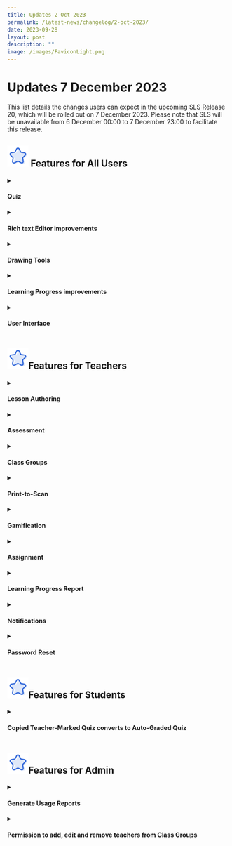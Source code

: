 ```yaml
---
title: Updates 2 Oct 2023
permalink: /latest-news/changelog/2-oct-2023/
date: 2023-09-28
layout: post
description: ""
image: /images/FaviconLight.png
---
```

<h1>Updates 7 December 2023</h1>
<p>This list details the changes users can expect in the upcoming SLS Release 20, which will be rolled out on 7 December 2023. Please note that SLS will be unavailable from 6 December 00:00 to 7 December 23:00 to facilitate this release.</p>
<h2><img style="width:3rem; display: inline;" src="/images/Icons/Star.svg">
Features for All Users</h2>
<details><summary><h4>Quiz</h4></summary>
<details><summary><h5>"Restart Quiz" function removed on Progressive Quizzes</h5></summary>
<ol>
<li>With the new option to retry quizzes, the function for students to restart in progressive quizzes has been removed.</li>
</ol>
</details>
<details><summary><h5>Quiz Score Calculation</h5></summary>
<ol>
<li>Quiz score will exclude Free-Response Questions and Audio-Response questions that are not marked in Progressive and Auto-Graded quizzes.</li>
<li>New indicator on quiz score will show that there are questions pending marks from Learning Feedback Assistants.</li>
<li>Quiz score prerequisites, score requirement to retry a quiz and gamification conditions requirements will be based on the total quiz score that can be marked by the system in Progressive and Auto-Graded quizzes.</li>
</ol>
</details>
</details>
<details><summary><h4>Rich text Editor improvements</h4></summary>
<ol>
<li>Users can renumber bullet points.</li>
<li>User can right click the selected text to edit the font styling.</li>
<li>User can right click to access the undo and redo function.</li>
</ol>
</details>
<details><summary><h4>Drawing Tools</h4></summary>
<details><summary><h5>Drawing Tool and Canvas Improvements </h5></summary>
<ol>
<li>Teachers or students are able to fit the content of drawing within the drawing tool view port by clicking on “Fit to width”.</li>
<li>Users are able to use the slider zoom to enlarge or reduce their canvas view.</li>
<li>The canvas size has been expanded to make drawing easier.</li>
</ol>
</details>
<details><summary><h5>Image Cropping Tool </h5></summary>
<ol>
<li>Users are able to crop user-generated images based on preset or custom aspect ratios.</li>
<li>Users are able to crop uploaded images based on the preset aspect ratio for images in system, e.g. featured lesson images, game avatar images, forum topic images, discussion feature images, class group images.</li>
</ol>
</details>
</details>
<details><summary><h4>Learning Progress improvements</h4></summary>
<ol>
<li>Users are able to view data on the Learning Progress donut chart for assignment or self-study based on the selected content map.</li>
<li>Users are able to view Learning Progress data of Free-Response and Audio-Response Questions assessed by Learning Feedback Assistants.</li>
</ol>
</details>
<details><summary><h4>User Interface</h4></summary>
<ol>
<li>Users can view Teachers' Preferred Names and Full Names throughout the various student and teacher views, i.e. "Teacher's Preferred Name (Teacher's Full Name)"</li>
</ol>
</details>
<h2><img style="width:3rem; display: inline;" src="/images/Icons/Star.svg">Features for Teachers</h2>
<details><summary><h4>Lesson Authoring</h4></summary>
<details><summary><h5>Quiz Improvements</h5></summary>
<details><summary><h5>Timed Quiz</h5></summary>
<ol>
<li>Teachers can select the option “Set quiz as timed quiz” to show a timer for all quiz types. Timers will count upwards as the quiz begins, and show the recommended time below.</li>
<li>Teachers may also select the option for quizzes to be submitted automatically when time is up to facilitate e-examinations.</li>
</ol>
</details>
<details><summary><h5>Retry Quiz</h5></summary>
<ol>
<li>Teachers can allow students to retry a quiz.</li>
<li>Teachers can make it compulsory for students to retry a quiz if marks attained are below the percentage value set by the teacher.</li>
</ol>
</details>
<details><summary><h5>Randomise Pages in Quiz </h5></summary>
<ol>
<li>Teachers can select the option to randomise all pages in Auto-Graded and Teacher-Marked quizzes.</li>
<li>Teachers can assign quiz pages at random, based on the selected number of pages, like a question bank. E.g. Teachers can create a quiz with 50 pages with 1 question per page at 1 mark each. When assigning, teachers can choose to assign 10 pages at random to each student to have a total of 10 marks.</li>
</ol>
</details>
</details>
<details>
<summary><h5>Last worked on lessons/assignments</h5></summary>
<ol>
<li>Teachers are able to pick up where they had left off when editing a lesson or assignment via the “Edit Existing” tab after clicking on the “Create/Edit Lesson” button on the homepage.</li>
</ol>
</details>
<details><summary><h5>Layered Hints </h5></summary>
<ol>
<li>Teachers are able to set up to 3 hints for these question types: Multiple-Choice, Multiple-Response, Fill-in-the-Blanks, Click-and-Drop. Hints must be progressively opened by students.</li>
</ol>
</details>
<details><summary><h5>Add more than 1 Interactive Thinking Tool (ITT) in single activity</h5></summary>
<ol>
<li>Teachers are able to add multiple ITTs in an activity.</li>
</ol>
</details>
<details><summary><h5>Enhanced Video and Audio Editing and Playback</h5></summary>
<ol>
<li>Teachers are able to set concrete start and end times for video or audio playback.</li>
<li>Users are able to set different playback speeds for video or audio.</li>
</ol>
</details>
<details><summary><h5>Edit lesson directly after copy is made</h5></summary>
<ol>
<li>Teachers are able to edit a copied lesson after the copy is made via the “Edit Lesson” button.</li>
</ol>
</details>
<details><summary><h5>Click-and-Drop Question Enhancement</h5></summary>
<ol>
<li>Teachers can crop base images and add options by cropping from the uploaded base image.</li>
<li>Teachers are able to customise sizes of text and image options and resize without losing placed options. Font sizes on text options will not be resized.</li>
<li>Teachers are able to upload new base image and edit them without losing existing options, but placed options will be removed from base image.</li>
</ol>
</details>
<details><summary><h5>Fill-in-the-Blanks Question Enhancement</h5></summary>
<ol>
<li>Teachers can select from two additional Fill-in-the-Blanks question types.
</li><li>Word Bank - Teachers are able to display all options for the blanks in a word bank, and also include distractors within the word bank.</li>
<li>Multiple-Options - Teachers are able to provide options for each blank within the Fill-in-the-Blanks question.</li>
</ol>
</details>
<details><summary><h5>Distribute Slides, Video and Audio Across Paginated Activities/Quiz</h5></summary>
<ol>
<li>Teachers are able to split slides in the form of PowerPoint files (.ppt, .pptx) across different pages by adding “Split-page Media”. Slides will be converted to images and distributed across pages, where one image appears on each page.</li>
<li>Teachers are able to split video and audio files across different pages by adding “Split-page Media”. Teachers will need to add multiple timestamps, with strict start and end times. The video or audio file will be distributed across pages based on the indicated timestamps.</li>
<li>The first slide, video or audio will be added to existing pages where users select the option to split media.</li>
<li>Note that split-page media is disabled between components.</li>
</ol>
</details>
<details><summary><h5>Add Multiple Pages</h5></summary>
<ol>
<li>Teachers can add multiple pages to an activity or quiz.</li>
</ol>
</details>
<details><summary><h5>QTI Improvements</h5></summary>
<ol>
<li>Teachers can add QTI questions across different pages in an activity.</li>
</ol>
</details>
<details><summary><h5>Featured Image Display</h5></summary>
<ol>
<li>Featured images will be displayed based on recommended aspect ratio.</li>
</ol>
</details>
</details>
<details><summary><h4>Assessment</h4></summary>
<details><summary><h5>Marking Using Drawing Tool via Teacher feedback</h5></summary>
<ol>
<li>Teachers are able to mark images submitted by students (student drawing, uploaded image) and provide feedback.</li>
<li>Teachers or students are able to reply to the drawing.</li>
</ol>
</details>
<details><summary><h5>Teacher Marking on PDF</h5></summary>
<ol>
<li>Teachers are able to make a PDF copy of the student’s answer to a Free-Response Question. The PDF file will be created in the Teacher’s Comments response box for annotation and posting.</li>
</ol>
</details>
<details><summary><h5>Submit Quiz on behalf of students</h5></summary>
<ol>
<li>Teachers can submit Teacher-Marked quizzes on behalf of the student via the Monitor Assignment page by selecting the student(s), regardless of the students’ completion. Draft responses saved by the student will be submitted.</li>
</ol>
</details>
<details><summary><h5>Short Answer Feedback Assistant(ShortAnsFA)</h5></summary>
<ol>
<li>Teachers are able to provide feedback more quickly by using ShortAnsFA with Free-Response Questions in Teacher-Marked Quizzes.
<ul>
<li>to grade student responses</li>
<li>auto-generate content-related feedback</li>
</ul>
</li>
</ol>
</details>
</details>
<details><summary><h4>Class Groups</h4></summary>
<details><summary><h5>Switch to Teacher-student account via Class Group page</h5> </summary>
<ol>
<li>Teachers are able switch to their Teacher or Teacher-student accounts via the Class Group page.</li>
</ol>
</details>
<details><summary><h5>Different Class Group Types</h5></summary>
<ol>
<li>Teachers are able to create new group types
<ul>
<li>Professional Development Groups</li>
<li>Staff Groups</li>
</ul>
</li>
</ol>
<ul>
<li>Note: Assignments and Learning Progress are not available for Staff Groups.</li>
</ul>
</details>
<details><summary><h5>Class Group Feature Image</h5></summary>
<ol>
<li>Teachers are able to upload a group image for their Class Group.</li>
</ol>
</details>
<details><summary><h5>Cutover Improvements</h5></summary>
<ol>
<li>The Class Group academic year will be updated after the system cutover takes place in mid to late-December 2023. The following data for each Class Group - Teachers and students, Class Group details and Class Group Resources - will be added to a new Class Group for 2024. The Class Group for 2023 will be archived in Past Class Groups. This automatic transfer will take place as long as the Class Group has not expired.</li>
<li>Teachers and students are able to search, filter and view assignments from the past three years in their Current and Past Class Groups.</li>
<li>Teachers are able to move assignments in their Past Class Groups to the current academic year’s Class Group.</li>
</ol>
</details>
</details>
<details><summary><h4>Print-to-Scan</h4></summary>
<ol>
<li>Print-to-Scan can be used for Multiple-Choice Questions and Free-Response Questions in a Teacher-Marked Quiz only.</li>
<li>Teachers are able to print:
<ul>
<li>Question paper - identical copy for all students</li>
<li>Response Sheets - personalised copy for each student which includes the Assignment ID, a unique Student ID, and Question ID for each question. Unsupported question types will be labelled.</li>
</ul>
</li>
</ol>
<ol>
<li>Teacher can scan the Response Sheets to populate the student’s response in the Teacher-Marked Quiz in an SLS assignment.</li>
<li>Teachers will be able to see the draft status of each student’s attempt in the Assignment Monitoring page after the Response Sheet is uploaded and processed.</li>
<li>Teachers are able to submit quizzes for students in bulk, and apply the existing marking flows.</li>
</ol>
</details>
<details><summary><h4>Gamification</h4></summary>
<details><summary><h5>XP Modifiers</h5></summary>
<ol>
<li>Teachers are able to set XP modifier bonuses based on the number of consecutive correct responses (streaks) in a Progressive Quiz.</li>
<li>Teachers are able to set XP modifier penalties for quiz retries for Auto-Graded or Progressive Quiz.</li>
<li>Teachers are able to set XP modifier penalties for opened hints.</li>
<li>Teachers are able to set XP modifier penalties for exceeding the recommended quiz time.</li>
</ol>
</details>
<details><summary><h5>New Conditions for Game Stories, Achievements and Game Avatars</h5></summary>
<ol>
<li>Teachers can now add new conditions for the awarding of Collectibles or Game Stories, including
<ol style="list-style-type: lower-alpha;">
<li>Lesson Start</li>
<li>Lesson Progress</li>
<li>Level reached</li>
<li>Quiz score</li>
<li>Quiz ranking</li>
<li>Collectible awarded</li>
</ol>
</li>
<li>Teachers can specify the relationships between selected conditions using AND/OR operators.</li>
</ol>
</details>
<details><summary><h5>Customisable Game Avatars for Gamified Lessons</h5></summary>
<ol>
<li>The Game Avatar is a new type of award in Gamification lessons. Game Avatars can be used as a condition, similar to Achievements, for other Collectibles. Both Achievements and Game Avatars are shown under the “Collectibles” tab.</li>
<li>Teachers can create Game Avatars with user-uploaded images.</li>
<li>Students can use awarded Game Avatars within the same gamified Assignment.</li>
</ol>
</details>
<details><summary><h5>Competitive Quiz</h5></summary>
<ol>
<li>Teachers can choose to award XP based on the quiz ranking attained by the student (e.g. top 1-5 ranking).</li>
<li>The Quiz Leaderboard will be available if the Quiz’s ranking has been selected as a condition for a Game Story or Collectible.</li>
</ol>
</details>
<details><summary><h5>Branches in Game Stories and Collectibles</h5></summary>
<ol>
<li>Teachers are able to create game branches for Game Stories and Collectibles.</li>
<li>Students are able to select the game branches when Game Stories or Collectibles are awarded. These game branches can be used as a condition for other Game Stories and Collectibles.</li>
<li>Teachers can choose to set either Game Choices or Short-Response Text to create game branches.</li>
<li>Using Game Choices, teachers can set concrete options for students to select when the Game Story or Collectible is awarded.</li>
<li>Using Short Response Text, students are required to input text to select the game branch.</li>
</ol>
</details>
</details>
<details><summary><h4>Assignment</h4></summary>
<details><summary><h5>Conditional Activity Access</h5></summary>
<ol>
<li>Teachers are able to add prerequisites to Activities, in addition to Sections (existing functionality).</li>
<li>Prerequisites for Activities and Sections now include:
<ul>
<li>Completion</li>
<li>Quiz score</li>
</ul>
</li>
<li>Teachers can set sequential Section access for Sections within a lesson and sequential Activity access for Activities within a Section.</li>
<li>Teachers can specify the relationships between selected prerequisites using AND/OR operators.</li>
</ol>
</details>
<details><summary><h5>Open Teams Setting in Team Activity</h5></summary>
<ol>
<li>Teachers are able to turn on the setting for SLS to auto-assign students into Teams in Team Activities.</li>
<li>Teachers set a number of Open Teams. Teachers do not have to group students into different Teams. As each student accesses the Team Activity, they will be assigned to the team with the lowest number of students.</li>
</ol>
</details>
<details><summary><h5>Direct assignment from Class Group Resource</h5></summary>
<ol>
<li>Teachers are able to directly assign from class group resources.</li>
</ol>
</details>
</details>
<details><summary><h4>Learning Progress Report</h4></summary>
<ol>
<li>Teachers are able to download Learning Progress reports in the form of .csv files for Class Group Assignments and Self-Study, including data on Adaptive Learning System (ALS) practices.</li>
</ol>
</details>
<details><summary><h4>Notifications</h4></summary>
<ol>
<li>Teachers are able to create announcements for all or selected teachers in their Class Groups.</li>
<li>The “Created by me” tab in Notifications will display notifications created by the user only, instead of displaying all notifications created by teachers in participating Class Groups.</li>
</ol>
</details>
<details><summary><h4>Password Reset</h4></summary>
<ol>
<li>Form Teachers are able to reset passwords for students in their form classes.</li>
</ol>
</details>
<h2><img style="width:3rem; display: inline;" src="/images/Icons/Star.svg">Features for Students</h2>
<details><summary><h4>Copied Teacher-Marked Quiz converts to Auto-Graded Quiz</h4></summary>
<ol>
<li>Teacher-Marked Quizzes in Lessons that are copied to students’ My Drive are converted to Auto-Graded Quizzes.</li>
</ol>
</details>
<h2><img style="width:3rem; display: inline;" src="/images/Icons/Star.svg">Features for Admin</h2>
<details><summary><h4>Generate Usage Reports</h4></summary>
<ol>
<li>School Admin users can generate SLS usage reports by month, user role (student or teacher) and Level (for students only) for their school.</li>
<li>Usage reports include data on the following:
<ul>
<li>Number of days logged into SLS for teaching and learning</li>
<li>Total number of page views related to teaching and learning</li>
</ul>
</li>
</ol>
</details>
<details><summary><h4>Permission to add, edit and remove teachers from Class Groups</h4></summary>
<ol>
<li>School Admin users can add, edit and remove teachers from Class Groups in their schools.</li>
</ol>
</details>